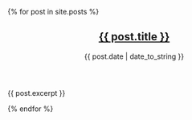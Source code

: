 ---
---

{% for post in site.posts %}

<article class="post">

<header class="post-header">
<h1 class="post-title"><a href='{{ site.baseurl }}{{post.url}}'>{{ post.title }}</a></h1>
<p><time>{{ post.date | date_to_string }}</time></p>
</header>

<section class="post-excerpt">
{{ post.excerpt }}
</section>

</article>

{% endfor %}
